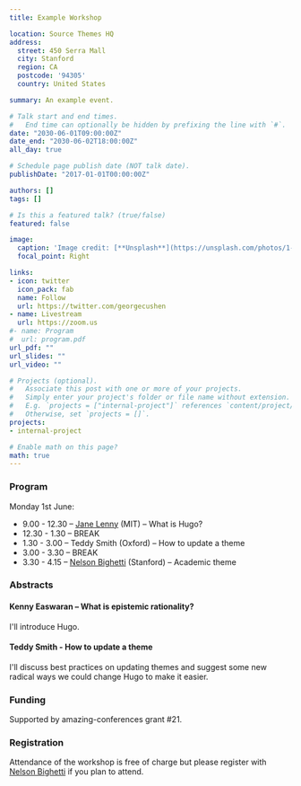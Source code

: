 ```yaml
---
title: Example Workshop

location: Source Themes HQ
address:
  street: 450 Serra Mall
  city: Stanford
  region: CA
  postcode: '94305'
  country: United States

summary: An example event.

# Talk start and end times.
#   End time can optionally be hidden by prefixing the line with `#`.
date: "2030-06-01T09:00:00Z"
date_end: "2030-06-02T18:00:00Z"
all_day: true

# Schedule page publish date (NOT talk date).
publishDate: "2017-01-01T00:00:00Z"

authors: []
tags: []

# Is this a featured talk? (true/false)
featured: false

image:
  caption: 'Image credit: [**Unsplash**](https://unsplash.com/photos/1-aA2Fadydc)'
  focal_point: Right

links:
- icon: twitter
  icon_pack: fab
  name: Follow
  url: https://twitter.com/georgecushen
- name: Livestream
  url: https://zoom.us
#- name: Program
#  url: program.pdf
url_pdf: ""
url_slides: ""
url_video: ""

# Projects (optional).
#   Associate this post with one or more of your projects.
#   Simply enter your project's folder or file name without extension.
#   E.g. `projects = ["internal-project"]` references `content/project/deep-learning/index.md`.
#   Otherwise, set `projects = []`.
projects:
- internal-project

# Enable math on this page?
math: true
---
```

### Program
 Monday 1st June:
- 9.00 - 12.30 – [Jane Lenny](http://www.example.com) (MIT) – What is Hugo?
- 12.30 - 1.30 – BREAK
- 1.30 - 3.00 – Teddy Smith (Oxford) – How to update a theme
- 3.00 - 3.30 – BREAK
- 3.30 - 4.15 – [Nelson Bighetti](/) (Stanford) – Academic theme




### Abstracts
#### Kenny Easwaran – What is epistemic rationality?
I'll introduce Hugo.


#### Teddy Smith - How to update a theme
I'll discuss best practices on updating themes and suggest some new radical ways we could change Hugo to make it easier.

### Funding
Supported by amazing-conferences grant \#21.

### Registration
Attendance of the workshop is free of charge but please register with [Nelson Bighetti](/#contact) if you plan to attend.
